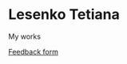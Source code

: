 

# Lesenko Tetiana
My works

[Feedback form]( https://lesenkotetiana.github.io/feedback_form/ "feedback_form")
